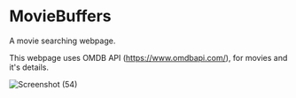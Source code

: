 # MovieBuffers
A movie searching webpage. 

This webpage uses OMDB API (https://www.omdbapi.com/), for movies and it's details.


![Screenshot (54)](https://user-images.githubusercontent.com/94759528/147854568-6d65594a-50a3-4f27-a9e7-717bb08a1f86.png)
